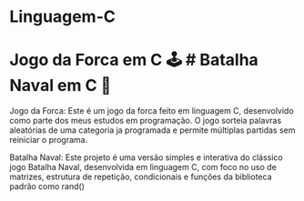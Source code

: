 ﻿# Linguagem-C
 
 # Jogo da Forca em C 🕹️  # Batalha Naval em C 🚢

Jogo da Forca:
Este é um jogo da forca feito em linguagem C, desenvolvido como parte dos meus estudos em programação. O jogo sorteia palavras aleatórias de uma categoria ja programada e permite múltiplas partidas sem reiniciar o programa.

Batalha Naval:
Este projeto é uma versão simples e interativa do clássico jogo Batalha Naval, desenvolvida em linguagem C, com foco no uso de matrizes, estrutura de repetição, condicionais e funções da biblioteca padrão como rand()
